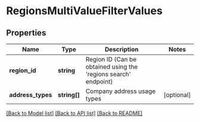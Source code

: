 # RegionsMultiValueFilterValues

## Properties
Name | Type | Description | Notes
------------ | ------------- | ------------- | -------------
**region_id** | **string** | Region ID (Can be obtained using the &#39;regions search&#39; endpoint) | 
**address_types** | **string[]** | Company address usage types | [optional] 

[[Back to Model list]](../README.md#documentation-for-models) [[Back to API list]](../README.md#documentation-for-api-endpoints) [[Back to README]](../README.md)


